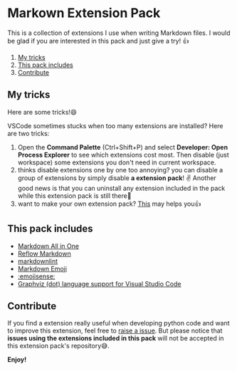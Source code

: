 # Markown Extension Pack

This is a collection of extensions I use when writing Markdown files. I would be
glad if you are interested in this pack and just give a try! 👍

1. [My tricks](#my-tricks)
2. [This pack includes](#this-pack-includes)
3. [Contribute](#contribute)

## My tricks

Here are some tricks!😄

VSCode sometimes stucks when too many extensions are installed? Here are two
tricks:

1. Open the **Command Palette** (Ctrl+Shift+P) and select **Developer: Open
   Process Explorer** to see which extensions cost most. Then disable (just
   workspace) some extensions you don't need in current workspace.
2. thinks disable extensions one by one too annoying? you can disable a group
   of extensions by simply disable **a extension pack**! ✌️ Another good news is
   that you can uninstall any extension included in the pack while this extension
   pack is still there🎊
3. want to make your own extension pack? [This](https://code.visualstudio.com/blogs/2017/03/07/extension-pack-roundup)
   may helps you👍

## This pack includes

- [Markdown All in One](https://marketplace.visualstudio.com/items?itemName=yzhang.markdown-all-in-one)
- [Reflow Markdown](https://marketplace.visualstudio.com/items?itemName=marvhen.reflow-markdown)
- [markdownlint](https://marketplace.visualstudio.com/items?itemName=DavidAnson.vscode-markdownlint)
- [Markdown Emoji](https://marketplace.visualstudio.com/items?itemName=bierner.markdown-emoji)
- [:emojisense:](https://marketplace.visualstudio.com/items?itemName=bierner.emojisense)
- [Graphviz (dot) language support for Visual Studio
  Code](https://marketplace.visualstudio.com/items?itemName=joaompinto.vscode-graphviz)

## Contribute

If you find a extension really useful when developing python code and want to
improve this extension, feel free to [raise a issue](https://github.com/LeoJhonSong/MarkDown-Extension-Pack/issues).
But please notice that **issues using the extensions included in this pack**
will not be accepted in this extension pack's repository😅.

**Enjoy!**
